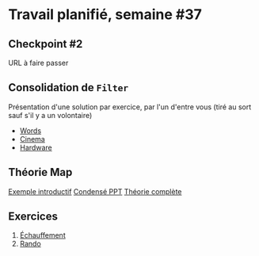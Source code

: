 # Travail planifié, semaine #37

## Checkpoint #2
URL à faire passer

## Consolidation de `Filter`
Présentation d'une solution par exercice, par l'un d'entre vous (tiré au sort sauf s'il y a un volontaire)
- [Words](../exos/words/)
- [Cinema](../exos/cinema/)
- [Hardware](../exos/hardware/)

## Théorie Map
[Exemple introductif](../supports/)
[Condensé PPT](../supports/source/03-MapReduce.pptx)
[Théorie complète](../supports/source/03-MapReduce.md)

## Exercices
1. [Échauffement](../exos/market-is-back)
2. [Rando](../exos/rando/)
